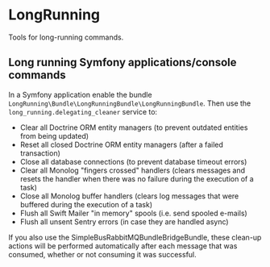 # LongRunning

Tools for long-running commands.

## Long running Symfony applications/console commands

In a Symfony application enable the bundle `LongRunning\Bundle\LongRunningBundle\LongRunningBundle`. Then use the
`long_running.delegating_cleaner` service to:

- Clear all Doctrine ORM entity managers (to prevent outdated entities from being updated)
- Reset all closed Doctrine ORM entity managers (after a failed transaction)
- Close all database connections (to prevent database timeout errors)
- Clear all Monolog "fingers crossed" handlers (clears messages and resets the handler when there was no failure during the execution of a task)
- Close all Monolog buffer handlers (clears log messages that were buffered during the execution of a task)
- Flush all Swift Mailer "in memory" spools (i.e. send spooled e-mails)
- Flush all unsent Sentry errors (in case they are handled async)

If you also use the SimpleBusRabbitMQBundleBridgeBundle, these clean-up actions will be performed automatically after each
message that was consumed, whether or not consuming it was successful.

